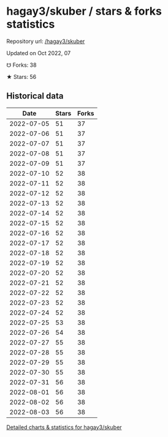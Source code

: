 # hagay3/skuber / stars & forks statistics

Repository url: [/hagay3/skuber](https://github.com/hagay3/skuber)

Updated on Oct 2022, 07

☋ Forks: 38

★ Stars: 56

## Historical data
| Date | Stars | Forks |
|------|-------|-------|
| 2022-07-05 | 51 | 37 | 
| 2022-07-06 | 51 | 37 | 
| 2022-07-07 | 51 | 37 | 
| 2022-07-08 | 51 | 37 | 
| 2022-07-09 | 51 | 37 | 
| 2022-07-10 | 52 | 38 | 
| 2022-07-11 | 52 | 38 | 
| 2022-07-12 | 52 | 38 | 
| 2022-07-13 | 52 | 38 | 
| 2022-07-14 | 52 | 38 | 
| 2022-07-15 | 52 | 38 | 
| 2022-07-16 | 52 | 38 | 
| 2022-07-17 | 52 | 38 | 
| 2022-07-18 | 52 | 38 | 
| 2022-07-19 | 52 | 38 | 
| 2022-07-20 | 52 | 38 | 
| 2022-07-21 | 52 | 38 | 
| 2022-07-22 | 52 | 38 | 
| 2022-07-23 | 52 | 38 | 
| 2022-07-24 | 52 | 38 | 
| 2022-07-25 | 53 | 38 | 
| 2022-07-26 | 54 | 38 | 
| 2022-07-27 | 55 | 38 | 
| 2022-07-28 | 55 | 38 | 
| 2022-07-29 | 55 | 38 | 
| 2022-07-30 | 55 | 38 | 
| 2022-07-31 | 56 | 38 | 
| 2022-08-01 | 56 | 38 | 
| 2022-08-02 | 56 | 38 | 
| 2022-08-03 | 56 | 38 | 


[Detailed charts & statistics for hagay3/skuber](https://reviewgithub.com/rep/hagay3/skuber)
